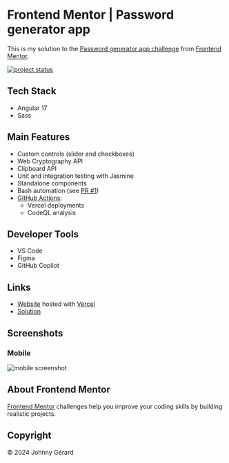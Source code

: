 # Frontend Mentor | Password generator app

This is my solution to the [Password generator app challenge](https://www.frontendmentor.io/challenges/password-generator-app-Mr8CLycqjh) from [Frontend Mentor](https://www.frontendmentor.io/).

[![project status](https://img.shields.io/badge/status-solution%20published-success?style=for-the-badge)](https://www.frontendmentor.io/solutions/password-generator-app-eiK7vKKiCE)

## Tech Stack

- Angular 17
- Sass

## Main Features

- Custom controls (slider and checkboxes)
- Web Cryptography API
- Clipboard API
- Unit and integration testing with Jasmine
- Standalone components
- Bash automation (see [PR #1](https://github.com/johnnygerard/fem-password-generator-app/pull/1))
- [GitHub Actions](.github/workflows):
  - Vercel deployments
  - CodeQL analysis

## Developer Tools

- VS Code
- Figma
- GitHub Copilot

## Links

- [Website](https://fem-password-generator-app-jgerard.vercel.app) hosted with [Vercel](https://vercel.com/)
- [Solution](https://www.frontendmentor.io/solutions/password-generator-app-eiK7vKKiCE)

## Screenshots

### Mobile

![mobile screenshot](screenshots/mobile.avif)

## About Frontend Mentor

[Frontend Mentor](https://www.frontendmentor.io/) challenges help you improve your coding skills by building realistic projects.

## Copyright

© 2024 Johnny Gérard
